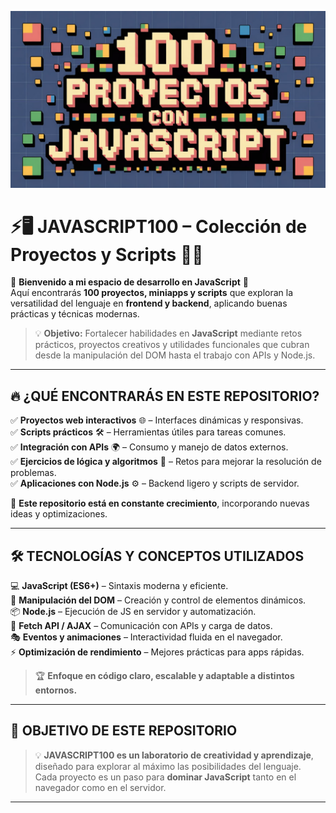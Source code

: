 <p align="center">
<img src="100js.jpeg" alt="Mi Banner" width="1024">
</p>

# ⚡🖥️ **JAVASCRIPT100 – Colección de Proyectos y Scripts** 🎯✨

🌟 **Bienvenido a mi espacio de desarrollo en JavaScript** 🌟  
Aquí encontrarás **100 proyectos, miniapps y scripts** que exploran la versatilidad del lenguaje en **frontend y backend**, aplicando buenas prácticas y técnicas modernas.

> 💡 **Objetivo:** Fortalecer habilidades en **JavaScript** mediante retos prácticos, proyectos creativos y utilidades funcionales que cubran desde la manipulación del DOM hasta el trabajo con APIs y Node.js.

---

## 🔥 **¿QUÉ ENCONTRARÁS EN ESTE REPOSITORIO?**  

✅ **Proyectos web interactivos** 🌐 – Interfaces dinámicas y responsivas.  
✅ **Scripts prácticos** 🛠️ – Herramientas útiles para tareas comunes.  
✅ **Integración con APIs** 🌍 – Consumo y manejo de datos externos.  
✅ **Ejercicios de lógica y algoritmos** 🧠 – Retos para mejorar la resolución de problemas.  
✅ **Aplicaciones con Node.js** ⚙️ – Backend ligero y scripts de servidor.  

🎯 **Este repositorio está en constante crecimiento**, incorporando nuevas ideas y optimizaciones.

---

## 🛠️ **TECNOLOGÍAS Y CONCEPTOS UTILIZADOS**  

💻 **JavaScript (ES6+)** – Sintaxis moderna y eficiente.  
🎨 **Manipulación del DOM** – Creación y control de elementos dinámicos.  
📦 **Node.js** – Ejecución de JS en servidor y automatización.  
📡 **Fetch API / AJAX** – Comunicación con APIs y carga de datos.  
🎭 **Eventos y animaciones** – Interactividad fluida en el navegador.  
⚡ **Optimización de rendimiento** – Mejores prácticas para apps rápidas.  

> 🏆 **Enfoque en código claro, escalable y adaptable a distintos entornos.**

---

## 🚀 **OBJETIVO DE ESTE REPOSITORIO**  

> 💡 **JAVASCRIPT100 es un laboratorio de creatividad y aprendizaje**, diseñado para explorar al máximo las posibilidades del lenguaje.  
Cada proyecto es un paso para **dominar JavaScript** tanto en el navegador como en el servidor.

---
